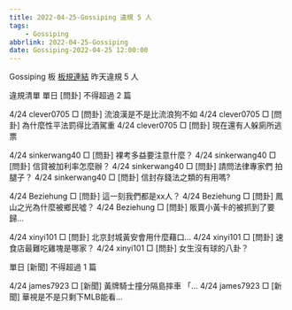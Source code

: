 ```yaml
---
title: 2022-04-25-Gossiping 違規 5 人
tags:
    - Gossiping
abbrlink: 2022-04-25-Gossiping
date: Gossiping-2022-04-25 12:00:00
---
```

Gossiping 板 [板規連結](https://www.ptt.cc/bbs/Gossiping/M.1637425085.A.07D.html)
昨天違規 5 人
<!-- more -->

違規清單
單日 [問卦] 不得超過 2 篇

4/24 clever0705 □ [問卦] 流浪漢是不是比流浪狗不如
4/24 clever0705 □ [問卦] 為什麼性平法罰得比酒駕重
4/24 clever0705 □ [問卦] 現在還有人躲廁所逃票

4/24 sinkerwang40 □ [問卦] 裸考多益要注意什麼？
4/24 sinkerwang40 □ [問卦] 信貸被加利率怎麼辦？
4/24 sinkerwang40 □ [問卦] 請問法律專家們 拍腿子？
4/24 sinkerwang40 □ [問卦] 信封存錢法之類的有用嗎?

4/24 Beziehung □ [問卦] 這一刻我們都是xx人？
4/24 Beziehung □ [問卦] 鳳山之光為什麼被鄉民噓？
4/24 Beziehung □ [問卦] 販賣小黃卡的被抓到了要歸…

4/24 xinyi101 □ [問卦] 北京封城黃安會用什麼藉口…
4/24 xinyi101 □ [問卦] 速食店最難吃雞塊是哪家？
4/24 xinyi101 □ [問卦] 女生沒有球的八卦？

單日 [新聞] 不得超過 1 篇

4/24 james7923 □ [新聞] 黃牌騎士撞分隔島摔車 「…
4/24 james7923 □ [新聞] 華視是不是只剩下MLB能看…
